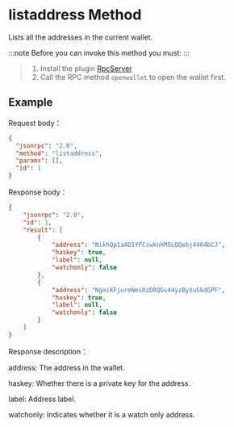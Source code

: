 # listaddress Method

Lists all the addresses in the current wallet.

:::note
 Before you can invoke this method you must:
:::
>
> 1. Install the plugin [RpcServer](https://github.com/neo-project/neo-modules/releases) 
> 2. Call the RPC method `openwallet` to open the wallet first.

## Example

Request body：

```json
{
  "jsonrpc": "2.0",
  "method": "listaddress",
  "params": [],
  "id": 1
}
```

Response body：

```json
{
    "jsonrpc": "2.0",
    "id": 1,
    "result": [
        {
            "address": "NikhQp1aAD1YFCiwknhM5LQQebj4464bCJ",
            "haskey": true,
            "label": null,
            "watchonly": false
        },
        {
            "address": "NgaiKFjurmNmiRzDRQGs44yzByXuSkdGPF",
            "haskey": true,
            "label": null,
            "watchonly": false
        }
    ]
}
```

Response description：

address: The address in the wallet.

haskey: Whether there is a private key for the address.

label: Address label.

watchonly: Indicates whether it is a watch only address.
